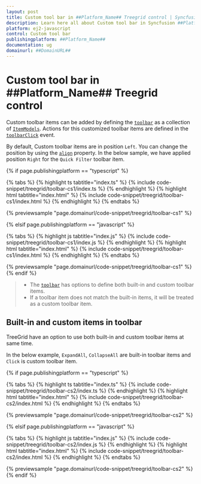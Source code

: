 ```yaml
---
layout: post
title: Custom tool bar in ##Platform_Name## Treegrid control | Syncfusion
description: Learn here all about Custom tool bar in Syncfusion ##Platform_Name## Treegrid control of Syncfusion Essential JS 2 and more.
platform: ej2-javascript
control: Custom tool bar 
publishingplatform: ##Platform_Name##
documentation: ug
domainurl: ##DomainURL##
---
```


# Custom tool bar in ##Platform_Name## Treegrid control

Custom toolbar items can be added by defining the [`toolbar`](../../api/treegrid/#toolbar) as a collection of [`ItemModels`](../../api/toolbar/#item).
Actions for this customized toolbar items are defined in the [`toolbarClick`](../../api/treegrid/#toolbarclick) event.

By default, Custom toolbar items are in position `Left`. You can change the position by using the [`align`](../../api/toolbar/#item) property. In the below sample, we have applied position `Right` for the `Quick Filter` toolbar item.

{% if page.publishingplatform == "typescript" %}

 {% tabs %}
{% highlight ts tabtitle="index.ts" %}
{% include code-snippet/treegrid/toolbar-cs1/index.ts %}
{% endhighlight %}
{% highlight html tabtitle="index.html" %}
{% include code-snippet/treegrid/toolbar-cs1/index.html %}
{% endhighlight %}
{% endtabs %}
        
{% previewsample "page.domainurl/code-snippet/treegrid/toolbar-cs1" %}

{% elsif page.publishingplatform == "javascript" %}

{% tabs %}
{% highlight js tabtitle="index.js" %}
{% include code-snippet/treegrid/toolbar-cs1/index.js %}
{% endhighlight %}
{% highlight html tabtitle="index.html" %}
{% include code-snippet/treegrid/toolbar-cs1/index.html %}
{% endhighlight %}
{% endtabs %}

{% previewsample "page.domainurl/code-snippet/treegrid/toolbar-cs1" %}
{% endif %}

> * The [`toolbar`](../../api/treegrid/#toolbar) has options to define both built-in and custom toolbar items.
> * If a toolbar item does not match the built-in items, it will be treated as a custom toolbar item.

## Built-in and custom items in toolbar

TreeGrid have an option to use both built-in and custom toolbar items at same time.

In the below example, `ExpandAll`, `CollapseAll` are built-in toolbar items and `Click` is custom toolbar item.

{% if page.publishingplatform == "typescript" %}

 {% tabs %}
{% highlight ts tabtitle="index.ts" %}
{% include code-snippet/treegrid/toolbar-cs2/index.ts %}
{% endhighlight %}
{% highlight html tabtitle="index.html" %}
{% include code-snippet/treegrid/toolbar-cs2/index.html %}
{% endhighlight %}
{% endtabs %}
        
{% previewsample "page.domainurl/code-snippet/treegrid/toolbar-cs2" %}

{% elsif page.publishingplatform == "javascript" %}

{% tabs %}
{% highlight js tabtitle="index.js" %}
{% include code-snippet/treegrid/toolbar-cs2/index.js %}
{% endhighlight %}
{% highlight html tabtitle="index.html" %}
{% include code-snippet/treegrid/toolbar-cs2/index.html %}
{% endhighlight %}
{% endtabs %}

{% previewsample "page.domainurl/code-snippet/treegrid/toolbar-cs2" %}
{% endif %}

<!-- Custom toolbar

Custom toolbar is used to customize the whole toolbar. It can be added by defining `toolbarTemplate` as an HTML element ID.
Actions for this toolbar template items are defined in the [`toolbarClick`](../../api/treegrid/#toolbarclick) event.

{% if page.publishingplatform == "typescript" %}

 {% tabs %}
{% highlight ts tabtitle="index.ts" %}
{% include code-snippet/treegrid/toolbar-template-cs1/index.ts %}
{% endhighlight %}
{% highlight html tabtitle="index.html" %}
{% include code-snippet/treegrid/toolbar-template-cs1/ts/index.html %}
{% endhighlight %}
{% endtabs %}
        
{% previewsample "page.domainurl/code-snippet/treegrid/toolbar-template-cs1" %}

{% elsif page.publishingplatform == "javascript" %}

{% tabs %}
{% highlight js tabtitle="index.js" %}
{% include code-snippet/treegrid/toolbar-template-cs1/index.js %}
{% endhighlight %}
{% highlight html tabtitle="index.html" %}
{% include code-snippet/treegrid/toolbar-template-cs1/js/index.html %}
{% endhighlight %}
{% endtabs %}

{% previewsample "page.domainurl/code-snippet/treegrid/toolbar-template-cs1" %}
{% endif %} -->